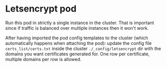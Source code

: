 # Letsencrypt pod

Run this pod in strictly a single instance in the cluster. That is important since if traffic is balanced over multiple instances then it won't work.

After having imported the pod config templates to the cluster (which automatically happens when attaching the pod):
update the config file `certs_list/certs.txt` inside the cluster `./_config/letsencrypt` dir with the domains you want certificates generated for.
One row per certificate, multiple domains per row is allowed.

